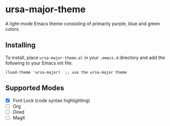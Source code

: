 # ursa-major-theme
A light-mode Emacs theme consisting of primarily purple, blue and green colors.

## Installing
To install, place `ursa-major-theme.el` in your `.emacs.d` directory and add
the following to your Emacs init file:

```
(load-theme 'ursa-major)  ;; use the ursa-major theme
```

## Supported Modes
 - [x] Font Lock (code syntax highlighting)
 - [ ] Org
 - [ ] Dired
 - [ ] Magit